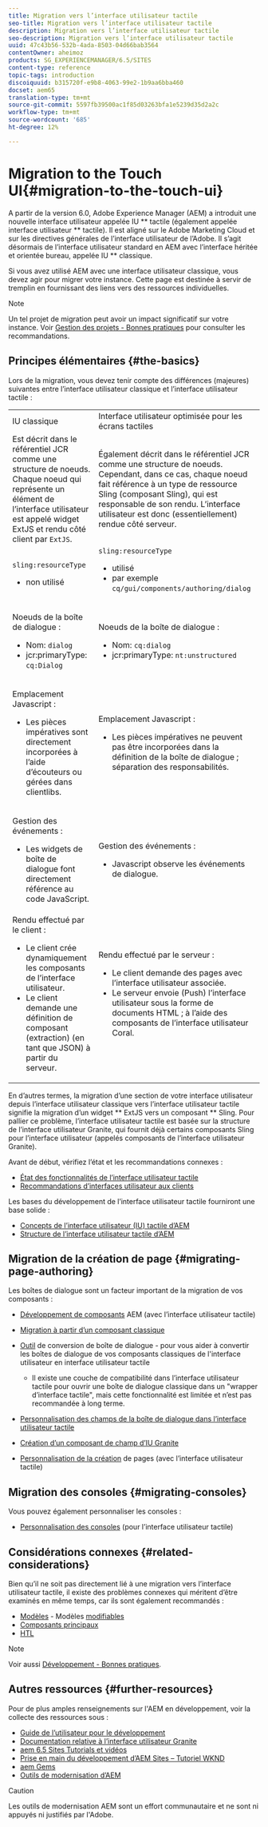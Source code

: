 ```yaml
---
title: Migration vers l’interface utilisateur tactile
seo-title: Migration vers l’interface utilisateur tactile
description: Migration vers l’interface utilisateur tactile
seo-description: Migration vers l’interface utilisateur tactile
uuid: 47c43b56-532b-4ada-8503-04d66bab3564
contentOwner: aheimoz
products: SG_EXPERIENCEMANAGER/6.5/SITES
content-type: reference
topic-tags: introduction
discoiquuid: b315720f-e9b8-4063-99e2-1b9aa6bba460
docset: aem65
translation-type: tm+mt
source-git-commit: 5597fb39500ac1f85d03263bfa1e5239d35d2a2c
workflow-type: tm+mt
source-wordcount: '685'
ht-degree: 12%

---
```



# Migration to the Touch UI{#migration-to-the-touch-ui}

A partir de la version 6.0, Adobe Experience Manager (AEM) a introduit une nouvelle interface utilisateur appelée IU ** tactile (également appelée interface utilisateur ** tactile). Il est aligné sur le Adobe Marketing Cloud et sur les directives générales de l’interface utilisateur de l’Adobe. Il s’agit désormais de l’interface utilisateur standard en AEM avec l’interface héritée et orientée bureau, appelée IU ** classique.

Si vous avez utilisé AEM avec une interface utilisateur classique, vous devez agir pour migrer votre instance. Cette page est destinée à servir de tremplin en fournissant des liens vers des ressources individuelles.

>[!NOTE]
>
>Un tel projet de migration peut avoir un impact significatif sur votre instance. Voir [Gestion des projets - Bonnes pratiques](/help/managing/best-practices.md) pour consulter les recommandations.

## Principes élémentaires {#the-basics}

Lors de la migration, vous devez tenir compte des différences (majeures) suivantes entre l’interface utilisateur classique et l’interface utilisateur tactile :

<table>
 <tbody>
  <tr>
   <td>IU classique</td>
   <td>Interface utilisateur optimisée pour les écrans tactiles</td>
  </tr>
  <tr>
   <td>Est décrit dans le référentiel JCR comme une structure de noeuds. Chaque noeud qui représente un élément de l’interface utilisateur est appelé widget <em></em> ExtJS et rendu côté client par <code>ExtJS</code>.</td>
   <td>Également décrit dans le référentiel JCR comme une structure de noeuds. Cependant, dans ce cas, chaque noeud fait référence à un type de ressource Sling (composant Sling), qui est responsable de son rendu. L’interface utilisateur est donc (essentiellement) rendue côté serveur.</td>
  </tr>
  <tr>
   <td><p><code>sling:resourceType</code></p>
    <ul>
     <li>non utilisé</li>
    </ul> </td>
   <td><code>sling:resourceType</code>
    <ul>
     <li>utilisé</li>
     <li>par exemple<br /> <code>cq/gui/components/authoring/dialog</code><br /> </li>
    </ul> </td>
  </tr>
  <tr>
   <td><p>Noeuds de la boîte de dialogue :</p>
    <ul>
     <li>Nom: <code>dialog</code></li>
     <li>jcr:primaryType: <code>cq:Dialog</code></li>
    </ul> </td>
   <td><p>Noeuds de la boîte de dialogue :</p>
    <ul>
     <li>Nom: <code>cq:dialog</code></li>
     <li>jcr:primaryType: <code>nt:unstructured</code></li>
    </ul> </td>
  </tr>
  <tr>
   <td><p>Emplacement Javascript :</p>
    <ul>
     <li>Les pièces impératives sont directement incorporées à l’aide d’écouteurs ou gérées dans clientlibs.</li>
    </ul> </td>
   <td><p>Emplacement Javascript :</p>
    <ul>
     <li>Les pièces impératives ne peuvent pas être incorporées dans la définition de la boîte de dialogue ; séparation des responsabilités.</li>
    </ul> </td>
  </tr>
  <tr>
   <td><p>Gestion des événements :</p>
    <ul>
     <li>Les widgets de boîte de dialogue font directement référence au code JavaScript.</li>
    </ul> </td>
   <td><p>Gestion des événements :</p>
    <ul>
     <li>Javascript observe les événements de dialogue.</li>
    </ul> </td>
  </tr>
  <tr>
   <td>Rendu effectué par le client :
    <ul>
     <li>Le client crée dynamiquement les composants de l’interface utilisateur.</li>
     <li>Le client demande une définition de composant (extraction) (en tant que JSON) à partir du serveur.</li>
    </ul> </td>
   <td>Rendu effectué par le serveur :
    <ul>
     <li>Le client demande des pages avec l’interface utilisateur associée.</li>
     <li>Le serveur envoie (Push) l’interface utilisateur sous la forme de documents HTML ; à l’aide des composants de l’interface utilisateur Coral.<br /> </li>
    </ul> </td>
  </tr>
 </tbody>
</table>

En d’autres termes, la migration d’une section de votre interface utilisateur depuis l’interface utilisateur classique vers l’interface utilisateur tactile signifie la migration d’un widget ** ExtJS vers un composant ** Sling. Pour pallier ce problème, l’interface utilisateur tactile est basée sur la structure de l’interface utilisateur Granite, qui fournit déjà certains composants Sling pour l’interface utilisateur (appelés composants de l’interface utilisateur Granite).

Avant de début, vérifiez l’état et les recommandations connexes :

* [État des fonctionnalités de l’interface utilisateur tactile](/help/release-notes/touch-ui-features-status.md)
* [Recommandations d’interfaces utilisateur aux clients](/help/sites-deploying/ui-recommendations.md)

Les bases du développement de l’interface utilisateur tactile fourniront une base solide :

* [Concepts de l’interface utilisateur (IU) tactile d’AEM](/help/sites-developing/touch-ui-concepts.md)
* [Structure de l’interface utilisateur tactile d’AEM](/help/sites-developing/touch-ui-structure.md)

## Migration de la création de page {#migrating-page-authoring}

Les boîtes de dialogue sont un facteur important de la migration de vos composants :

* [Développement de composants](/help/sites-developing/developing-components.md) AEM (avec l’interface utilisateur tactile)
* [Migration à partir d’un composant classique](/help/sites-developing/developing-components.md#migrating-from-a-classic-component)
* [Outil](/help/sites-developing/dialog-conversion.md) de conversion de boîte de dialogue - pour vous aider à convertir les boîtes de dialogue de vos composants classiques de l&#39;interface utilisateur en interface utilisateur tactile

   * Il existe une couche de compatibilité dans l’interface utilisateur tactile pour ouvrir une boîte de dialogue classique dans un &quot;wrapper d’interface tactile&quot;, mais cette fonctionnalité est limitée et n’est pas recommandée à long terme.

* [Personnalisation des champs de la boîte de dialogue dans l’interface utilisateur tactile](https://helpx.adobe.com/experience-manager/kt/eseminars/gems/aem-customizing-dialog-fields-in-touch-ui.html)
* [Création d’un composant de champ d’IU Granite](/help/sites-developing/granite-ui-component.md)
* [Personnalisation de la création](/help/sites-developing/customizing-page-authoring-touch.md) de pages (avec l’interface utilisateur tactile)

## Migration des consoles {#migrating-consoles}

Vous pouvez également personnaliser les consoles :

* [Personnalisation des consoles](/help/sites-developing/customizing-consoles-touch.md) (pour l’interface utilisateur tactile)

## Considérations connexes {#related-considerations}

Bien qu’il ne soit pas directement lié à une migration vers l’interface utilisateur tactile, il existe des problèmes connexes qui méritent d’être examinés en même temps, car ils sont également recommandés :

* [Modèles](/help/sites-developing/templates.md) - Modèles [modifiables](/help/sites-developing/page-templates-editable.md)
* [Composants principaux](https://docs.adobe.com/content/help/fr-FR/experience-manager-core-components/using/introduction.html)
* [HTL](https://docs.adobe.com/content/help/fr-FR/experience-manager-htl/using/overview.html)

>[!NOTE]
>
>Voir aussi [Développement - Bonnes pratiques](/help/sites-developing/best-practices.md).

## Autres ressources {#further-resources}

Pour de plus amples renseignements sur l&#39;AEM en développement, voir la collecte des ressources sous :

* [Guide de l’utilisateur pour le développement](/help/sites-developing/home.md)
* [Documentation relative à l’interface utilisateur Granite](https://helpx.adobe.com/experience-manager/6-5/sites/developing/using/reference-materials/granite-ui/api/jcr_root/libs/granite/ui/index.html)
* [aem 6.5 Sites Tutorials et vidéos](https://docs.adobe.com/content/help/en/experience-manager-learn/sites/overview.html)
* [Prise en main du développement d’AEM Sites – Tutoriel WKND](/help/sites-developing/getting-started.md)
* [aem Gems](https://helpx.adobe.com/fr/experience-manager/kt/eseminars/gems/aem-index.html)
* [Outils de modernisation d’AEM](https://opensource.adobe.com/aem-modernize-tools/)

>[!CAUTION]
>
>Les outils de modernisation AEM sont un effort communautaire et ne sont ni appuyés ni justifiés par l&#39;Adobe.

